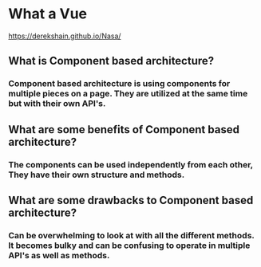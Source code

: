 # What a Vue

https://derekshain.github.io/Nasa/ 

## What is Component based architecture?

### Component based architecture is using components for multiple pieces on a page. They are utilized at the same time but with their own API's.

## What are some benefits of Component based architecture?

### The components can be used independently from each other, They have their own structure and methods.

## What are some drawbacks to Component based architecture?

### Can be overwhelming to look at with all the different methods. It becomes bulky and can be confusing to operate in multiple API's as well as methods.